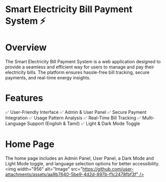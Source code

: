 # Smart Electricity Bill Payment System ⚡
# Overview
The Smart Electricity Bill Payment System is a web application designed to provide a seamless and efficient way for users to manage and pay their electricity bills. The platform ensures hassle-free bill tracking, secure payments, and real-time energy insights.
# Features
✅ User-Friendly Interface
✅ Admin & User Panel
✅ Secure Payment Integration
✅ Usage Pattern Analysis
✅ Real-Time Bill Tracking
✅ Multi-Language Support (English & Tamil)
✅ Light & Dark Mode Toggle

# Home Page 
The home page includes an Admin Panel, User Panel, a Dark Mode and Light Mode toggle, and language selection options for better accessibility.
<img width="956" alt="Image" src="https://github.com/user-attachments/assets/aa9b7640-5be9-4d2d-897b-f1c2478fbf3f" />

